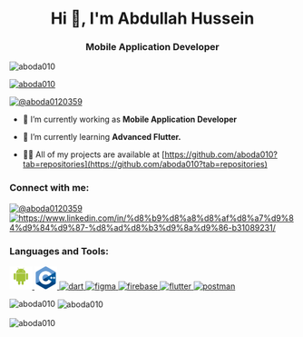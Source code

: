 <h1 align="center">Hi 👋, I'm Abdullah Hussein</h1>
<h3 align="center">Mobile Application Developer</h3>

<p align="left"> <img src="https://komarev.com/ghpvc/?username=aboda010&label=Profile%20views&color=0e75b6&style=flat" alt="aboda010" /> </p>

<p align="left"> <a href="https://github.com/ryo-ma/github-profile-trophy"><img src="https://github-profile-trophy.vercel.app/?username=aboda010" alt="aboda010" /></a> </p>

<p align="left"> <a href="https://twitter.com/@aboda0120359" target="blank"><img src="https://img.shields.io/twitter/follow/@aboda0120359?logo=twitter&style=for-the-badge" alt="@aboda0120359" /></a> </p>

- 🔭 I’m currently working as **Mobile Application Developer**

- 🌱 I’m currently learning **Advanced Flutter.**

- 👨‍💻 All of my projects are available at [https://github.com/aboda010?tab=repositories](https://github.com/aboda010?tab=repositories)

<h3 align="left">Connect with me:</h3>
<p align="left">
<a href="https://twitter.com/@aboda0120359" target="blank"><img align="center" src="https://raw.githubusercontent.com/rahuldkjain/github-profile-readme-generator/master/src/images/icons/Social/twitter.svg" alt="@aboda0120359" height="30" width="40" /></a>
<a href="https://linkedin.com/in/https://www.linkedin.com/in/%d8%b9%d8%a8%d8%af%d8%a7%d9%84%d9%84%d9%87-%d8%ad%d8%b3%d9%8a%d9%86-b31089231/" target="blank"><img align="center" src="https://raw.githubusercontent.com/rahuldkjain/github-profile-readme-generator/master/src/images/icons/Social/linked-in-alt.svg" alt="https://www.linkedin.com/in/%d8%b9%d8%a8%d8%af%d8%a7%d9%84%d9%84%d9%87-%d8%ad%d8%b3%d9%8a%d9%86-b31089231/" height="30" width="40" /></a>
</p>

<h3 align="left">Languages and Tools:</h3>
<p align="left"> <a href="https://developer.android.com" target="_blank" rel="noreferrer"> <img src="https://raw.githubusercontent.com/devicons/devicon/master/icons/android/android-original-wordmark.svg" alt="android" width="40" height="40"/> </a> <a href="https://www.w3schools.com/cpp/" target="_blank" rel="noreferrer"> <img src="https://raw.githubusercontent.com/devicons/devicon/master/icons/cplusplus/cplusplus-original.svg" alt="cplusplus" width="40" height="40"/> </a> <a href="https://dart.dev" target="_blank" rel="noreferrer"> <img src="https://www.vectorlogo.zone/logos/dartlang/dartlang-icon.svg" alt="dart" width="40" height="40"/> </a> <a href="https://www.figma.com/" target="_blank" rel="noreferrer"> <img src="https://www.vectorlogo.zone/logos/figma/figma-icon.svg" alt="figma" width="40" height="40"/> </a> <a href="https://firebase.google.com/" target="_blank" rel="noreferrer"> <img src="https://www.vectorlogo.zone/logos/firebase/firebase-icon.svg" alt="firebase" width="40" height="40"/> </a> <a href="https://flutter.dev" target="_blank" rel="noreferrer"> <img src="https://www.vectorlogo.zone/logos/flutterio/flutterio-icon.svg" alt="flutter" width="40" height="40"/> </a> <a href="https://postman.com" target="_blank" rel="noreferrer"> <img src="https://www.vectorlogo.zone/logos/getpostman/getpostman-icon.svg" alt="postman" width="40" height="40"/> </a> </p>

<p><img align="left" src="https://github-readme-stats.vercel.app/api/top-langs?username=aboda010&show_icons=true&locale=en&layout=compact" alt="aboda010" /></p>

<p>&nbsp;<img align="center" src="https://github-readme-stats.vercel.app/api?username=aboda010&show_icons=true&locale=en" alt="aboda010" /></p>

<p><img align="center" src="https://github-readme-streak-stats.herokuapp.com/?user=aboda010&" alt="aboda010" /></p>
